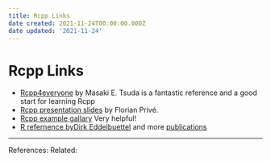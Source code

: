 ```yaml
---
title: Rcpp Links
date created: 2021-11-24T00:00:00.000Z
date updated: '2021-11-24'
---
```


# Rcpp Links

- [Rcpp4everyone](https://teuder.github.io/rcpp4everyone_en/) by Masaki E. Tsuda is a fantastic reference and a good start for learning Rcpp
- [Rcpp presentation slides](https://privefl.github.io/R-presentation/Rcpp.html) by Florian Privé.
- [Rcpp example gallary](https://gallery.rcpp.org/) Very helpful!
- [R refernence byDirk Eddelbuettel](http://dirk.eddelbuettel.com/papers/rcpp_rfinance_may2017.pdf) and more [publications](http://dirk.eddelbuettel.com/papers/)

---

References:
Related:
